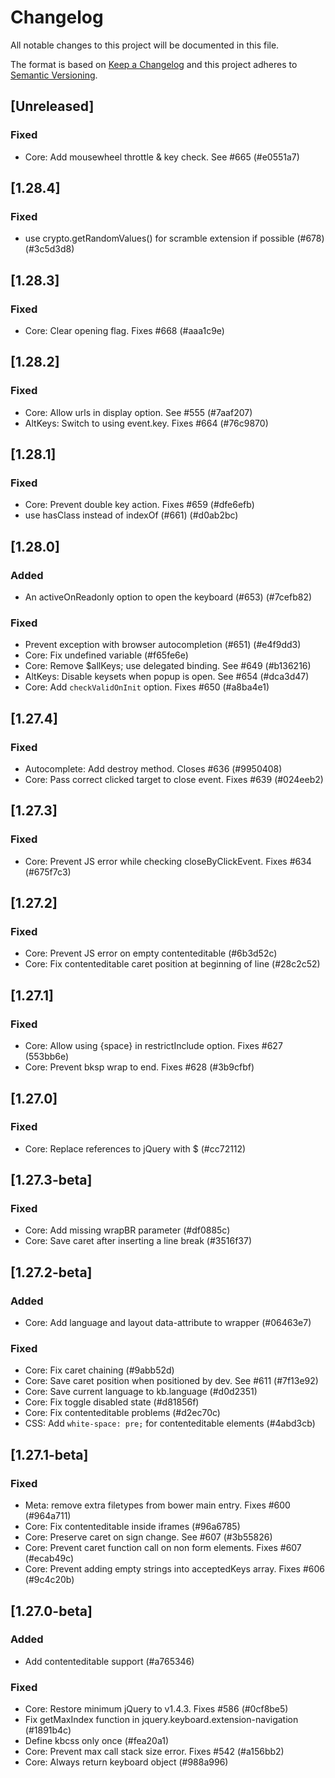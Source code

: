 # Changelog

All notable changes to this project will be documented in this file.

The format is based on [Keep a Changelog](http://keepachangelog.com/en/1.0.0/)
and this project adheres to [Semantic Versioning](http://semver.org/spec/v2.0.0.html).

## [Unreleased]

### Fixed

- Core: Add mousewheel throttle & key check. See #665 (#e0551a7)

## [1.28.4]

### Fixed

- use crypto.getRandomValues() for scramble extension if possible (#678) (#3c5d3d8)

## [1.28.3]

### Fixed

- Core: Clear opening flag. Fixes #668 (#aaa1c9e)

## [1.28.2]

### Fixed

- Core: Allow urls in display option. See #555 (#7aaf207)
- AltKeys: Switch to using event.key. Fixes #664 (#76c9870)


## [1.28.1]

### Fixed

- Core: Prevent double key action. Fixes #659 (#dfe6efb)
- use hasClass instead of indexOf (#661) (#d0ab2bc)

## [1.28.0]

### Added

- An activeOnReadonly option to open the keyboard (#653) (#7cefb82)

### Fixed

- Prevent exception with browser autocompletion (#651) (#e4f9dd3)
- Core: Fix undefined variable (#f65fe6e)
- Core: Remove $allKeys; use delegated binding. See #649 (#b136216)
- AltKeys: Disable keysets when popup is open. See #654 (#dca3d47)
- Core: Add `checkValidOnInit` option. Fixes #650 (#a8ba4e1)

## [1.27.4]

### Fixed

- Autocomplete: Add destroy method. Closes #636 (#9950408)
- Core: Pass correct clicked target to close event. Fixes #639 (#024eeb2)

## [1.27.3]

### Fixed

- Core: Prevent JS error while checking closeByClickEvent. Fixes #634 (#675f7c3)

## [1.27.2]

### Fixed

- Core: Prevent JS error on empty contenteditable (#6b3d52c)
- Core: Fix contenteditable caret position at beginning of line (#28c2c52)

## [1.27.1]

### Fixed

- Core: Allow using {space} in restrictInclude option. Fixes #627 (553bb6e)
- Core: Prevent bksp wrap to end. Fixes #628 (#3b9cfbf)

## [1.27.0]

### Fixed

- Core: Replace references to jQuery with $ (#cc72112)

## [1.27.3-beta]

### Fixed

- Core: Add missing wrapBR parameter (#df0885c)
- Core: Save caret after inserting a line break (#3516f37)


## [1.27.2-beta]

### Added

- Core: Add language and layout data-attribute to wrapper (#06463e7)

### Fixed

- Core: Fix caret chaining (#9abb52d)
- Core: Save caret position when positioned by dev. See #611 (#7f13e92)
- Core: Save current language to kb.language (#d0d2351)
- Core: Fix toggle disabled state (#d81856f)
- Core: Fix contenteditable problems (#d2ec70c)
- CSS: Add `white-space: pre;` for contenteditable elements (#4abd3cb)

## [1.27.1-beta]

### Fixed

- Meta: remove extra filetypes from bower main entry. Fixes #600 (#964a711)
- Core: Fix contenteditable inside iframes (#96a6785)
- Core: Preserve caret on sign change. See #607 (#3b55826)
- Core: Prevent caret function call on non form elements. Fixes #607 (#ecab49c)
- Core: Prevent adding empty strings into acceptedKeys array. Fixes #606 (#9c4c20b)

## [1.27.0-beta]

### Added

- Add contenteditable support (#a765346)

### Fixed

- Core: Restore minimum jQuery to v1.4.3. Fixes #586 (#0cf8be5)
- Fix getMaxIndex function in jquery.keyboard.extension-navigation (#1891b4c)
- Define kbcss only once (#fea20a1)
- Core: Prevent max call stack size error. Fixes #542 (#a156bb2)
- Core: Always return keyboard object (#988a996)
